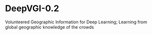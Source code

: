 # DeepVGI-0.2
Volunteered Geographic Information for Deep Learning;
Learning from global geographic knowledge of the crowds
